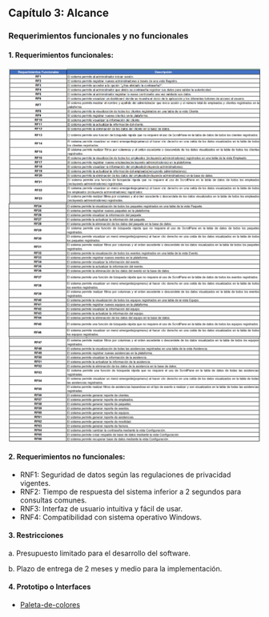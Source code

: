 ## Capítulo 3: Alcance

### Requerimientos funcionales y no funcionales

#### 1. Requerimientos funcionales:
<img align="center" src="/img_tablacontenido/requerimientos/RF-PARTE1.jpg" alt="Imagen"/>

<img align="center" src="/img_tablacontenido/requerimientos/RF-PARTE2.jpg" alt="Imagen"/>

<img align="center" src="/img_tablacontenido/requerimientos/RF-PARTE3.jpg" alt="Imagen"/>

#### 2. Requerimientos no funcionales:

- RNF1: Seguridad de datos según las regulaciones de privacidad vigentes.
- RNF2: Tiempo de respuesta del sistema inferior a 2 segundos para consultas comunes.
- RNF3: Interfaz de usuario intuitiva y fácil de usar.
- RNF4: Compatibilidad con sistema operativo Windows.

#### 3. Restricciones

a.	Presupuesto limitado para el desarrollo del software.

b.	Plazo de entrega de 2 meses y medio para la implementación.

#### 4. Prototipo o Interfaces

- [Paleta-de-colores](/prototipos/PALETA_COLORES.png)
